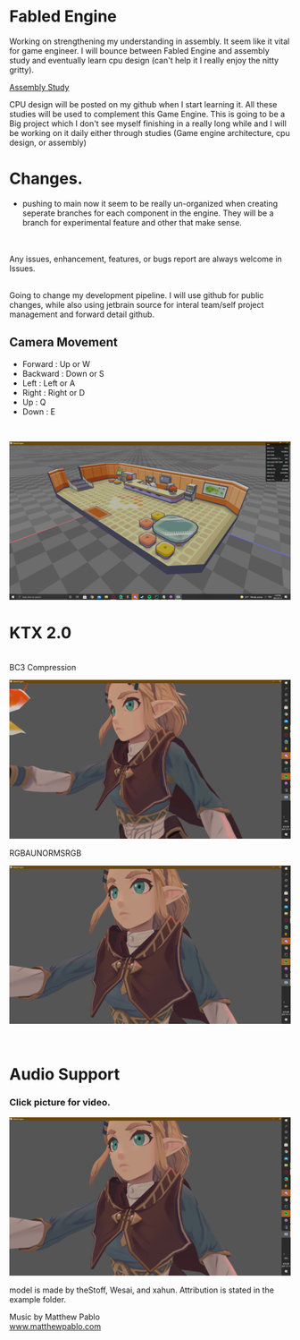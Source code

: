 # Fabled Engine

Working on strengthening my understanding in assembly. It seem like it vital for game engineer.
I will bounce between Fabled Engine and assembly study and eventually learn cpu design (can't help it I really enjoy the nitty gritty).

[Assembly Study](https://github.com/KDahir247/X86AssemblyPratice/ "Fabled Assembly Study")

CPU design will be posted on my github when I start learning it. All these studies will be used to complement this Game Engine.
This is going to be a Big project which I don't see myself finishing in a really long while and I will be working on it daily either through
studies (Game engine architecture, cpu design, or assembly)

# Changes.
 - pushing to main now it seem to be really un-organized when creating seperate branches for each component in the engine. They will be a branch for experimental feature and other that make sense.



<br/>
<br/>
Any issues, enhancement, features, or bugs report are always welcome in Issues.
<br/>
<br/>

Going to change my development pipeline. I will use github for public changes, while also using jetbrain source for interal team/self project management and
forward detail github.

## Camera Movement
* Forward : Up or W
* Backward : Down or S
* Left : Left or A
* Right : Right or D
* Up : Q
* Down : E

<br/>


![alt text](https://github.com/KDahir247/Fabled-Engine/blob/render/sample/gridsystem.png)
<br/>

# KTX 2.0

<br/>
BC3 Compression
<br/>

![alt text](https://github.com/KDahir247/Fabled-Engine/blob/render/sample/BC3.png)
<br/>

RGBAUNORMSRGB
<br/>

![alt text](https://github.com/KDahir247/Fabled-Engine/blob/render/sample/RGBAUNORMSRGB.png)

<br/>

# Audio Support

### Click picture for video.
[<img src="https://github.com/KDahir247/Fabled-Engine/blob/render/sample/RGBAUNORMSRGB.png">](https://streamable.com/3tltml)

model is made by theStoff, Wesai, and xahun. Attribution is stated in the example folder.

Music by Matthew Pablo
<br/>
www.matthewpablo.com
